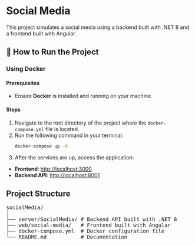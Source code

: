 # Social Media

This project simulates a social media using a backend built with .NET 8 and a frontend built with Angular.

## 🔗 How to Run the Project

### Using Docker

#### Prerequisites
- Ensure **Docker** is installed and running on your machine.

#### Steps
1. Navigate to the root directory of the project where the `docker-compose.yml` file is located.
2. Run the following command in your terminal:
   ```sh
   docker-compose up -d
3. After the services are up, access the application:

- **Frontend**: [http://localhost:3000](http://localhost:3000)
- **Backend API**: [http://localhost:8001](http://localhost:8001)


## Project Structure
<pre>
socialMedia/
│
├── server/SocialMedia/ # Backend API built with .NET 8
├── web/social-media/   # Frontend built with Angular
├── docker-compose.yml  # Docker configuration file
└── README.md           # Documentation
</pre>
